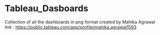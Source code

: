# Tableau_Dasboards
Collection of all the dashboards in png format created by Mahika Agrawal
link : https://public.tableau.com/app/profile/mahika.agrawal1593
